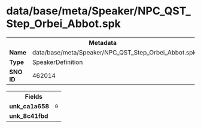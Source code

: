 <h1>data/base/meta/Speaker/NPC_QST_Step_Orbei_Abbot.spk</h1><table><tr><th colspan="100%">Metadata</th></tr><tr><td><b>Name</b></td><td>data/base/meta/Speaker/NPC_QST_Step_Orbei_Abbot.spk</td></tr><tr><td><b>Type</b></td><td>SpeakerDefinition</td></tr><tr><td><b>SNO ID</b></td><td>462014</td></tr></table>

<table><tr><th colspan="100%">Fields</th></tr><tr><td><b>unk_ca1a658</b></td><td><code>0</code></td></tr><tr><td><b>unk_8c41fbd</b></td><td></td></tr></table>

